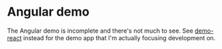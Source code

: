 # Angular demo

The Angular demo is incomplete and there's not much to see. See [demo-react](../demo-react) instead for the demo app that I'm actually focusing development on.